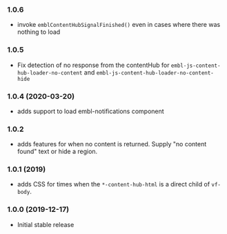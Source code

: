 ### 1.0.6

* invoke `emblContentHubSignalFinished()` even in cases where there was nothing to load

### 1.0.5

* Fix detection of no response from the contentHub for `embl-js-content-hub-loader-no-content` and `embl-js-content-hub-loader-no-content-hide`

### 1.0.4 (2020-03-20)

* adds support to load embl-notifications component

### 1.0.2

* adds features for when no content is returned. Supply "no content found" text or hide a region.

### 1.0.1 (2019)

* adds CSS for times when the `*-content-hub-html` is a direct child of `vf-body`.

### 1.0.0 (2019-12-17)

* Initial stable release
